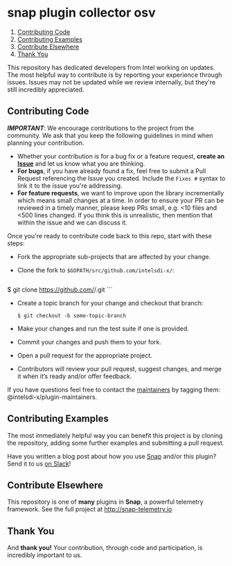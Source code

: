 # snap plugin collector osv

1. [Contributing Code](#contributing-code)
2. [Contributing Examples](#contributing-examples)
3. [Contribute Elsewhere](#contribute-elsewhere)
4. [Thank You](#thank-you)

This repository has dedicated developers from Intel working on updates. The most helpful way to contribute is by reporting your experience through issues. Issues may not be updated while we review internally, but they're still incredibly appreciated.

## Contributing Code
**_IMPORTANT_**: We encourage contributions to the project from the community. We ask that you keep the following guidelines in mind when planning your contribution.

* Whether your contribution is for a bug fix or a feature request, **create an [Issue](https://github.com/intelsdi-x/snap-plugin-collector-osv/issues)** and let us know what you are thinking.
* **For bugs**, if you have already found a fix, feel free to submit a Pull Request referencing the Issue you created. Include the `Fixes #` syntax to link it to the issue you're addressing.
* **For feature requests**, we want to improve upon the library incrementally which means small changes at a time. In order to ensure your PR can be reviewed in a timely manner, please keep PRs small, e.g. <10 files and <500 lines changed. If you think this is unrealistic, then mention that within the issue and we can discuss it.

Once you're ready to contribute code back to this repo, start with these steps:

* Fork the appropriate sub-projects that are affected by your change.
* Clone the fork to `$GOPATH/src/github.com/intelsdi-x/`:

    ```
$ git clone https://github.com/<yourGithubID>/<project>.git
    ```
* Create a topic branch for your change and checkout that branch:

    ```
    $ git checkout -b some-topic-branch
    ```
* Make your changes and run the test suite if one is provided.
* Commit your changes and push them to your fork.
* Open a pull request for the appropriate project.
* Contributors will review your pull request, suggest changes, and merge it when it’s ready and/or offer feedback.

If you have questions feel free to contact the [maintainers](https://github.com/intelsdi-x/snap/blob/master/README.md#maintainers) by tagging them: @intelsdi-x/plugin-maintainers.

## Contributing Examples
The most immediately helpful way you can benefit this project is by cloning the repository, adding some further examples and submitting a pull request.

Have you written a blog post about how you use [Snap](http://github.com/intelsdi-x/snap) and/or this plugin? Send it to us [on Slack](http://slack.snap-telemetry.io)!

## Contribute Elsewhere
This repository is one of **many** plugins in **Snap**, a powerful telemetry framework. See the full project at http://snap-telemetry.io

## Thank You
And **thank you!** Your contribution, through code and participation, is incredibly important to us.

